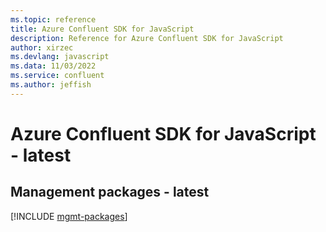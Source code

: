 ```yaml
---
ms.topic: reference
title: Azure Confluent SDK for JavaScript
description: Reference for Azure Confluent SDK for JavaScript
author: xirzec
ms.devlang: javascript
ms.data: 11/03/2022
ms.service: confluent
ms.author: jeffish
---
```

# Azure Confluent SDK for JavaScript - latest

## Management packages - latest
[!INCLUDE [mgmt-packages](confluent-mgmt-index.md)]